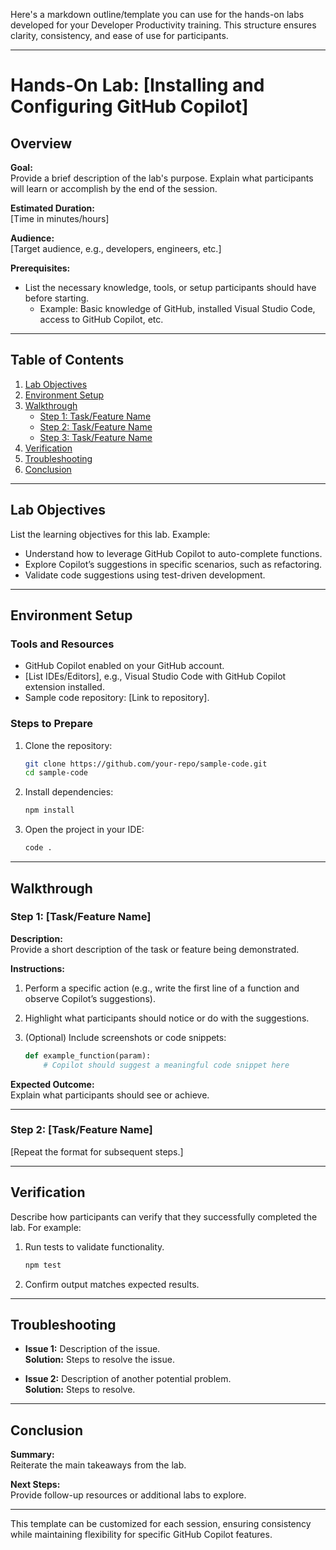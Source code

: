 Here's a markdown outline/template you can use for the hands-on labs developed for your Developer Productivity training. This structure ensures clarity, consistency, and ease of use for participants.

---

# Hands-On Lab: [Installing and Configuring GitHub Copilot]

## Overview

**Goal:**  
Provide a brief description of the lab's purpose. Explain what participants will learn or accomplish by the end of the session.

**Estimated Duration:**  
[Time in minutes/hours]

**Audience:**  
[Target audience, e.g., developers, engineers, etc.]

**Prerequisites:**

- List the necessary knowledge, tools, or setup participants should have before starting.
  - Example: Basic knowledge of GitHub, installed Visual Studio Code, access to GitHub Copilot, etc.

---

## Table of Contents

1. [Lab Objectives](#lab-objectives)
2. [Environment Setup](#environment-setup)
3. [Walkthrough](#walkthrough)
   - [Step 1: Task/Feature Name](#step-1-taskfeature-name)
   - [Step 2: Task/Feature Name](#step-2-taskfeature-name)
   - [Step 3: Task/Feature Name](#step-3-taskfeature-name)
4. [Verification](#verification)
5. [Troubleshooting](#troubleshooting)
6. [Conclusion](#conclusion)

---

## Lab Objectives

List the learning objectives for this lab. Example:

- Understand how to leverage GitHub Copilot to auto-complete functions.
- Explore Copilot’s suggestions in specific scenarios, such as refactoring.
- Validate code suggestions using test-driven development.

---

## Environment Setup

### Tools and Resources

- GitHub Copilot enabled on your GitHub account.
- [List IDEs/Editors], e.g., Visual Studio Code with GitHub Copilot extension installed.
- Sample code repository: [Link to repository].

### Steps to Prepare

1. Clone the repository:

   ```bash
   git clone https://github.com/your-repo/sample-code.git
   cd sample-code
   ```

2. Install dependencies:

   ```bash
   npm install
   ```

3. Open the project in your IDE:

   ```bash
   code .
   ```

---

## Walkthrough

### Step 1: [Task/Feature Name]

**Description:**  
Provide a short description of the task or feature being demonstrated.

**Instructions:**

1. Perform a specific action (e.g., write the first line of a function and observe Copilot’s suggestions).
2. Highlight what participants should notice or do with the suggestions.
3. (Optional) Include screenshots or code snippets:

   ```python
   def example_function(param):
       # Copilot should suggest a meaningful code snippet here
   ```

**Expected Outcome:**  
Explain what participants should see or achieve.

---

### Step 2: [Task/Feature Name]

[Repeat the format for subsequent steps.]

---

## Verification

Describe how participants can verify that they successfully completed the lab. For example:

1. Run tests to validate functionality.

   ```bash
   npm test
   ```

2. Confirm output matches expected results.

---

## Troubleshooting

- **Issue 1:** Description of the issue.  
  **Solution:** Steps to resolve the issue.

- **Issue 2:** Description of another potential problem.  
  **Solution:** Steps to resolve.

---

## Conclusion

**Summary:**  
Reiterate the main takeaways from the lab.

**Next Steps:**  
Provide follow-up resources or additional labs to explore.

---

This template can be customized for each session, ensuring consistency while maintaining flexibility for specific GitHub Copilot features.
